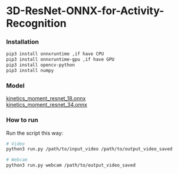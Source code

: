 # 3D-ResNet-ONNX-for-Activity-Recognition

### Installation
```sh
pip3 install onnxruntime ,if have CPU 
pip3 install onnxruntime-gpu ,if have GPU 
pip3 install opencv-python
pip3 install numpy
```
### Model

[kinetics_moment_resnet_18.onnx](https://drive.google.com/file/d/1i3Ghm34H0Tn1Iy9Bapz_uxs8ZNesW2Ny/view?usp=sharing) \
[kinetics_moment_resnet_34.onnx](https://drive.google.com/file/d/1L1cCq37pfM91gSwetehbfSZPC6ou7MIU/view?usp=sharing)

### How to run
Run the script this way:

```sh
# Video
python3 run.py /path/to/input_video /path/to/output_video_saved

# Webcam
python3 run.py webcam /path/to/output_video_saved
```

